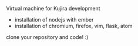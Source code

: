 Virtual machine for Kujira development
- installation of nodejs with ember
- installation of chromium, firefox, vim, flask, atom

clone your repository and code! :)
